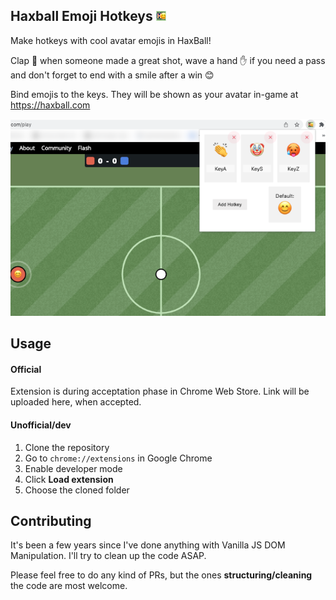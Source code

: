 ## Haxball Emoji Hotkeys ![Logo](images/favicon.png)

Make hotkeys with cool avatar emojis in HaxBall! 

Clap 👏 when someone made a great shot, wave a hand ✋ if you need a pass and don't forget to end with a smile after a win 😊 

Bind emojis to the keys. They will be shown as your avatar in-game at https://haxball.com

![Screenshot](images/screenshot.png)

## Usage

#### Official
Extension is during acceptation phase in Chrome Web Store. Link will be uploaded here, when accepted.

#### Unofficial/dev
1. Clone the repository
2. Go to `chrome://extensions` in Google Chrome
3. Enable developer mode
4. Click **Load extension**
5. Choose the cloned folder

## Contributing
It's been a few years since I've done anything with Vanilla JS DOM Manipulation. I'll try to clean up the code ASAP. 

Please feel free to do any kind of PRs, but the ones **structuring/cleaning** the code are most welcome.

